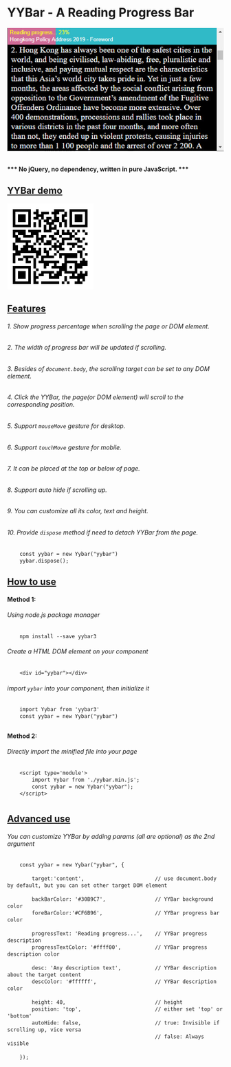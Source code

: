 # YYBar - A Reading Progress Bar
 ![YYBar](./images/001.jpg)
## 
#### *** No jQuery,  no dependency, written in pure JavaScript. ***
## 
## <u>[YYBar demo](https://rykc.github.io/yybar/scroll_body.html)</u>
 ![YYBar](./images/qrcode.png)
## 
## <u>Features</u>
###### 1. Show progress percentage when scrolling the page or DOM element.
###### 2. The width of progress bar will be updated if scrolling.
###### 3. Besides of `document.body`, the scrolling target can be set to any DOM element.
###### 4. Click the YYBar, the page(or DOM element) will scroll to the corresponding position.
###### 5. Support `mouseMove` gesture for desktop.
###### 6. Support `touchMove` gesture for mobile.
###### 7. It can be placed at the top or below of page.
###### 8. Support auto hide if scrolling up.
###### 9. You can customize all its color, text and height.
###### 10. Provide `dispose` method if need to detach YYBar from the page.
``` 
    const yybar = new Yybar("yybar")
    yybar.dispose();
```

## 
## <u>How to use</u>

#### Method 1: 
###### Using node.js package manager
``` 
    npm install --save yybar3
```
###### Create a HTML DOM element on your component
``` 
    <div id="yybar"></div>
```
###### import `yybar` into your component, then initialize it
``` 
    import Yybar from 'yybar3'
    const yybar = new Yybar("yybar")
```
## 
#### Method 2: 
###### Directly import the minified file into your page
``` 
    <script type='module'>
        import Yybar from './yybar.min.js';
        const yybar = new Yybar("yybar");
    </script>
```
# 
## <u>Advanced use</u>
###### You can customize YYBar by adding params (all are optional) as the 2nd argument
```
    const yybar = new Yybar("yybar", {

        target:'content',                       // use document.body by default, but you can set other target DOM element 

        backBarColor: '#30B9C7',                // YYBar background color
        foreBarColor:'#CF6B96',                 // YYBar progress bar color

        progressText: 'Reading progress...',    // YYBar progress description
        progressTextColor: '#ffff00',           // YYBar progress description color

        desc: 'Any description text',           // YYBar description about the target content
        descColor: '#ffffff',                   // YYBar description color

        height: 40,                             // height
        position: 'top',                        // either set 'top' or 'bottom'
        autoHide: false,                        // true: Invisible if scrolling up, vice versa
                                                // false: Always visible
        
    });
```
